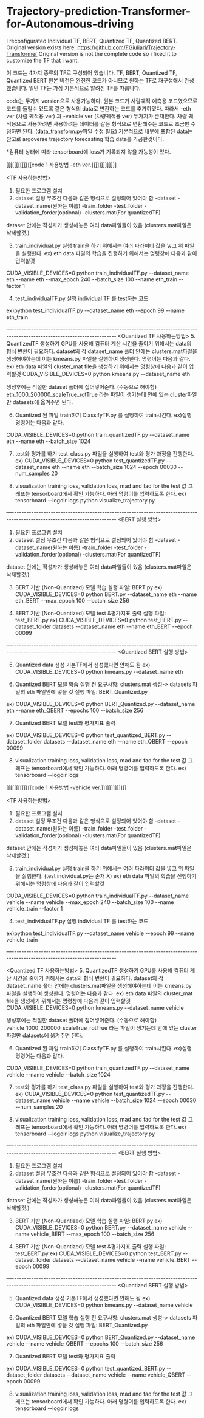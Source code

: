 # Trajectory-prediction-Transformer-for-Autonomous-driving
I reconfigurated Individual TF, BERT, Quantized TF, Quantized BERT. Original version exists here. https://github.com/FGiuliari/Trajectory-Transformer Original version is not the complete code so i fixed it to customize the TF that i want.

이 코드는 4가지 종류의 TF로 구성되어 있습니다. TF, BERT, Quantized TF, Quantized BERT
원본 버전은 완전한 코드가 아니므로 원하는 TF로 재구성해서 완성했습니다. 일반 TF는 가장 기본적으로 알려진 TF를 따릅니다. 

code는 두가지 version으로 사용가능하다. 원본 코드가 사람궤적 예측용 코드였으므로 코드를 돌릴수 있도록 같은 형식의 data로 변환하는 코드를 추가하였다.
따라서 -eth ver (사람 궤적용 ver) 과 -vehicle ver (차량궤적용 ver) 두가지가 존재한다.
차량 궤적용으로 사용하려면 사용하려는 데이터를 같은 형식으로 변환해주는 코드로 조금만 수정하면 된다. (data_transform.py파일 수정 필요)
기본적으로 내부에 포함된 data는 참고로 argoverse trajectory forecasting 학습 data를 가공한것이다. 

*컴퓨터 상태에 따라 tensorboard에 loss가 기록되지 않을 가능성이 있다. 

[[[[[[[[[[[[[code 1 사용방법 -eth ver.]]]]]]]]]]]]]


<TF 사용하는방법>
1. 필요한 프로그램 설치
2. dataset 설정
무조건 다음과 같은 형식으로 설정되어 있어야 함
-dataset
	-dataset_name(원하는 이름)
		-train_folder
		-test_folder
		-validation_forder(optional)
		-clusters.mat(For quantizedTF)

dataset 안에는 작성자가 생성해놓은 여러 data파일들이 있음 (clusters.mat파일은 삭제할것.)

3. train_individual.py 실행
train을 하기 위해서는 여러 파라미터 값을 넣고 위 파일을 실행한다. 
ex) eth data 파일의 학습을 진행하기 위해서는 명령창에 다음과 같이 입력할것

CUDA_VISIBLE_DEVICES=0 python train_individualTF.py --dataset_name eth --name eth --max_epoch 240 --batch_size 100 --name eth_train --factor 1

4. test_individualTF.py 실행
individual TF 를 test하는 코드

ex)python test_individualTF.py --dataset_name eth --epoch 99 --name eth_train

—-------------------------------------------------------------------------------------------------------------------------
<Quantized TF 사용하는방법>
5. QuantizedTF 생성하기
GPU를 사용해 컴퓨터 계산 시간을 줄이기 위해서는 data의 형식 변환이 필요하다.
dataset의 각 dataset_name 폴더 안에는 clusters.mat파일을 생성해야하는데 이는 kmeans.py 파일을 실행하여 생성한다.
명령어는 다음과 같다.
ex) eth data 파일의  cluster_mat file을 생성하기 위해서는 명령창에 다음과 같이 입력할것
CUDA_VISIBLE_DEVICES=0 python kmeans.py --dataset_name eth

생성후에는 적절한 dataset 폴더에 집어넣어준다. (수동으로 해야함)
eth_1000_200000_scaleTrue_rotTrue 라는 파일이 생기는데 안에 있는 cluster파일만 datasets에 옮겨주면 된다.

6. Quantized 된 파일 train하기
ClassifyTF.py 를 실행하여 train시킨다.
ex)실행 명령어는 다음과 같다.

CUDA_VISIBLE_DEVICES=0 python train_quantizedTF.py --dataset_name eth --name eth --batch_size 1024

7. test와 평가를 하기
test_class.py 파일을 실행하여 test와 평가 과정을 진행한다. 
ex) 
CUDA_VISIBLE_DEVICES=0 python test_quantizedTF.py --dataset_name eth --name eth --batch_size 1024 --epoch 00030 --num_samples 20

8. visualization
training loss, validation loss, mad and fad for the test 값 그래프는 tensorboard에서 확인 가능하다.
아래 명령어를 입력하도록 한다.
ex) 
tensorboard --logdir logs
python visualize_trajectory.py

—-------------------------------------------------------------------------------------------------------------------------
<BERT 실행 방법>
1. 필요한 프로그램 설치
2. dataset 설정
무조건 다음과 같은 형식으로 설정되어 있어야 함
-dataset
	-dataset_name(원하는 이름)
		-train_folder
		-test_folder
		-validation_forder(optional)
		-clusters.mat(For quantizedTF)

dataset 안에는 작성자가 생성해놓은 여러 data파일들이 있음 (clusters.mat파일은 삭제할것.)

3. BERT 기반 (Non-Quantized) 모델 학습
실행 파일: BERT.py
ex)
CUDA_VISIBLE_DEVICES=0 python BERT.py --dataset_name eth --name eth_BERT --max_epoch 100 --batch_size 256

4. BERT 기반 (Non-Quantized) 모델 test &평가지표 출력
실행 파일: test_BERT.py
ex)
CUDA_VISIBLE_DEVICES=0 python test_BERT.py --dataset_folder datasets --dataset_name eth --name eth_BERT --epoch 00099

—-------------------------------------------------------------------------------------------------------------------------
<Quantized BERT 실행 방법>

5. Quantized data 생성
기본TF에서 생성했다면 안해도 됨
ex)
CUDA_VISIBLE_DEVICES=0 python kmeans.py --dataset_name eth

6. Quantized BERT 모델 학습
실행 전 요구사항: clusters.mat 생성-> datasets 파일의 eth 파일안에 넣을 것
실행 파일: BERT_Quantized.py

ex)
CUDA_VISIBLE_DEVICES=0 python BERT_Quantized.py --dataset_name eth --name eth_QBERT --epochs 100 --batch_size 256

7. Quantized BERT 모델 test와 평가지표 출력

ex) CUDA_VISIBLE_DEVICES=0 python test_quantized_BERT.py --dataset_folder datasets --dataset_name eth --name eth_QBERT --epoch 00099


8.  visualization
training loss, validation loss, mad and fad for the test 값 그래프는 tensorboard에서 확인 가능하다.
아래 명령어를 입력하도록 한다.
ex) 
tensorboard --logdir logs

[[[[[[[[[[[[[code 1 사용방법 -vehicle ver.]]]]]]]]]]]]]

<TF 사용하는방법>
1. 필요한 프로그램 설치
2. dataset 설정
무조건 다음과 같은 형식으로 설정되어 있어야 함
-dataset
	-dataset_name(원하는 이름)
		-train_folder
		-test_folder
		-validation_forder(optional)
		-clusters.mat(For quantizedTF)

dataset 안에는 작성자가 생성해놓은 여러 data파일들이 있음 (clusters.mat파일은 삭제할것.)

3. train_individual.py 실행
train을 하기 위해서는 여러 파라미터 값을 넣고 위 파일을 실행한다. 
(test individual.py는 존재 X)
ex) eth data 파일의 학습을 진행하기 위해서는 명령창에 다음과 같이 입력할것

CUDA_VISIBLE_DEVICES=0 python train_individualTF.py --dataset_name vehicle --name vehicle --max_epoch 240 --batch_size 100 --name vehicle_train --factor 1

4. test_individualTF.py 실행
individual TF 를 test하는 코드

ex)python test_individualTF.py --dataset_name vehicle --epoch 99 --name vehicle_train

—-------------------------------------------------------------------------------------------------------------------------

<Quantized TF 사용하는방법>
5. QuantizedTF 생성하기
GPU를 사용해 컴퓨터 계산 시간을 줄이기 위해서는 data의 형식 변환이 필요하다.
dataset의 각 dataset_name 폴더 안에는 clusters.mat파일을 생성해야하는데 이는 kmeans.py 파일을 실행하여 생성한다.
명령어는 다음과 같다.
ex) eth data 파일의  cluster_mat file을 생성하기 위해서는 명령창에 다음과 같이 입력할것
CUDA_VISIBLE_DEVICES=0 python kmeans.py --dataset_name vehicle

생성후에는 적절한 dataset 폴더에 집어넣어준다. (수동으로 해야함) 
vehicle_1000_200000_scaleTrue_rotTrue 라는 파일이 생기는데 안에 있는 cluster파일만 datasets에 옮겨주면 된다.

6. Quantized 된 파일 train하기
ClassifyTF.py 를 실행하여 train시킨다.
ex)실행 명령어는 다음과 같다.

CUDA_VISIBLE_DEVICES=0 python train_quantizedTF.py --dataset_name vehicle --name vehicle --batch_size 1024

7. test와 평가를 하기
test_class.py 파일을 실행하여 test와 평가 과정을 진행한다. 
ex) 
CUDA_VISIBLE_DEVICES=0 python test_quantizedTF.py --dataset_name vehicle --name vehicle --batch_size 1024 --epoch 00030 --num_samples 20

8. visualization
training loss, validation loss, mad and fad for the test 값 그래프는 tensorboard에서 확인 가능하다.
아래 명령어를 입력하도록 한다.
ex) 
tensorboard --logdir logs
python visualize_trajectory.py

—-------------------------------------------------------------------------------------------------------------------------
<BERT 실행 방법>
1. 필요한 프로그램 설치
2. dataset 설정
무조건 다음과 같은 형식으로 설정되어 있어야 함
-dataset
	-dataset_name(원하는 이름)
		-train_folder
		-test_folder
		-validation_forder(optional)
		-clusters.mat(For quantizedTF)

dataset 안에는 작성자가 생성해놓은 여러 data파일들이 있음 (clusters.mat파일은 삭제할것.)

3. BERT 기반 (Non-Quantized) 모델 학습
실행 파일: BERT.py
ex)
CUDA_VISIBLE_DEVICES=0 python BERT.py --dataset_name vehicle --name vehicle_BERT --max_epoch 100 --batch_size 256

4. BERT 기반 (Non-Quantized) 모델 test &평가지표 출력
실행 파일: test_BERT.py
ex)
CUDA_VISIBLE_DEVICES=0 python test_BERT.py --dataset_folder datasets --dataset_name vehicle --name vehicle_BERT --epoch 00099

—-------------------------------------------------------------------------------------------------------------------------
<Quantized BERT 실행 방법>

5. Quantized data 생성
기본TF에서 생성했다면 안해도 됨
ex)
CUDA_VISIBLE_DEVICES=0 python kmeans.py --dataset_name vehicle

6. Quantized BERT 모델 학습
실행 전 요구사항: clusters.mat 생성-> datasets 파일의 eth 파일안에 넣을 것
실행 파일: BERT_Quantized.py

ex)
CUDA_VISIBLE_DEVICES=0 python BERT_Quantized.py --dataset_name vehicle --name vehicle_QBERT --epochs 100 --batch_size 256

7. Quantized BERT 모델 test와 평가지표 출력

ex) CUDA_VISIBLE_DEVICES=0 python test_quantized_BERT.py --dataset_folder datasets --dataset_name vehicle --name vehicle_QBERT --epoch 00099


8.  visualization
training loss, validation loss, mad and fad for the test 값 그래프는 tensorboard에서 확인 가능하다.
아래 명령어를 입력하도록 한다.
ex) 
tensorboard --logdir logs
